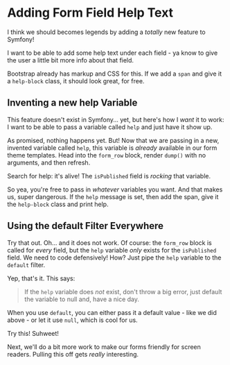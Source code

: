 # Adding Form Field Help Text

I think we should becomes legends by adding a *totally* new feature to Symfony!

I want to be able to add some help text under each field - ya know to give the user
a little bit more info about that field.

Bootstrap already has markup and CSS for this. If we add a `span` and give it a
`help-block` class, it should look great, for free.

## Inventing a new help Variable

This feature doesn't exist in Symfony... yet, but here's how I *want* it to work:
I want to be able to pass a variable called `help` and just have it show up.

As promised, nothing happens yet. But! Now that we are passing in a new, invented
variable called `help`, this variable is *already* available in our form theme templates.
Head into the `form_row` block, render `dump()` with no arguments, and then refresh.

Search for help: it's alive! The `isPublished` field is *rocking* that variable.

So yea, you're free to pass in *whatever* variables you want. And that makes us,
super dangerous. If the `help` message is set, then add the span, give it the `help-block`
class and print help.

## Using the default Filter Everywhere

Try that out. Oh... and it does not work. Of course: the `form_row` block is called
for *every* field, but the `help` variable *only* exists for the `isPublished` field.
We need to code defensively! How? Just pipe the `help` variable to the `default`
filter.

Yep, that's it. This says:

> If the `help` variable does *not* exist, don't throw a big error, just default
> the variable to null and, have a nice day.

When you use `default`, you can either pass it a default value - like we did above -
or let it use `null`, which is cool for us.

Try this! Suhweet!

Next, we'll do a bit more work to make our forms friendly for screen readers. Pulling
this off gets *really* interesting.
